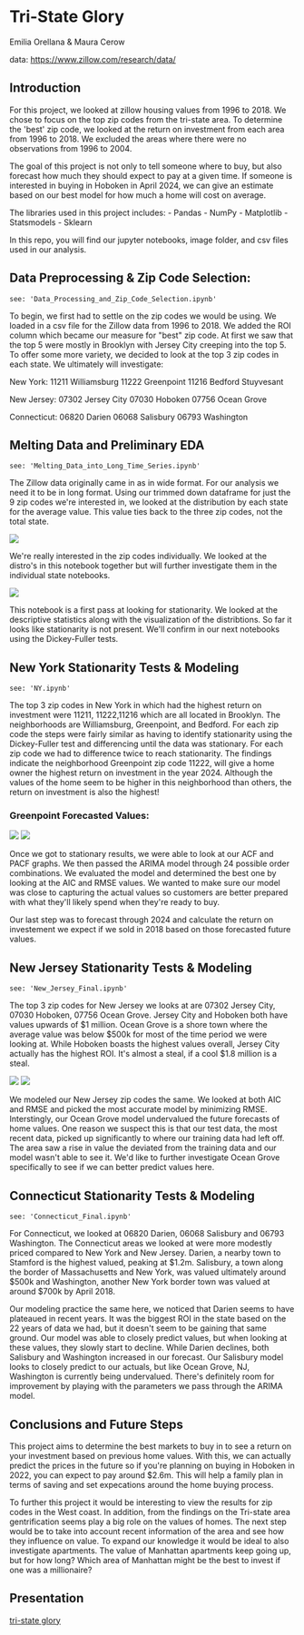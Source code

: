 # Tri-State Glory
Emilia Orellana & Maura Cerow

data: https://www.zillow.com/research/data/

## Introduction
For this project, we looked at zillow housing values from 1996 to 2018. We chose to focus on the top zip codes from the tri-state area. To determine the 'best' zip code, we looked at the return on investment from each area from 1996 to 2018. We excluded the areas where there were no observations from 1996 to 2004.

The goal of this project is not only to tell someone where to buy, but also forecast how much they should expect to pay at a given time. If someone is interested in buying in Hoboken in April 2024, we can give an estimate based on our best model for how much a home will cost on average.

The libraries used in this project includes:
    - Pandas
    - NumPy
    - Matplotlib
    - Statsmodels
    - Sklearn
 
In this repo, you will find our jupyter notebooks, image folder, and csv files used in our analysis.

## Data Preprocessing & Zip Code Selection:

    see: 'Data_Processing_and_Zip_Code_Selection.ipynb'
    
To begin, we first had to settle on the zip codes we would be using. We loaded in a csv file for the Zillow data from 1996 to 2018. We added the ROI column which became our measure for "best" zip code. At first we saw that the top 5 were mostly in Brooklyn with Jersey City creeping into the top 5. To offer some more variety, we decided to look at the top 3 zip codes in each state. We ultimately will investigate:

  New York:
    11211 Williamsburg
    11222 Greenpoint
    11216 Bedford Stuyvesant
    
  New Jersey:
    07302 Jersey City
    07030 Hoboken
    07756 Ocean Grove
    
  Connecticut:
    06820 Darien
    06068 Salisbury
    06793 Washington
    
## Melting Data and Preliminary EDA

    see: 'Melting_Data_into_Long_Time_Series.ipynb'
    
The Zillow data originally came in as in wide format. For our analysis we need it to be in long format. Using our trimmed down dataframe for just the 9 zip codes we're interested in, we looked at the distribution by each state for the average value. This value ties back to the three zip codes, not the total state.

![](images/state_distribution.png)

We're really interested in the zip codes individually. We looked at the distro's in this notebook together but will further investigate them in the individual state notebooks.

![](images/zip_distros.png)

This notebook is a first pass at looking for stationarity. We looked at the descriptive statistics along with the visualization of the distribtions. So far it looks like stationarity is not present. We'll confirm in our next notebooks using the Dickey-Fuller tests.

## New York Stationarity Tests & Modeling

    see: 'NY.ipynb'
    
The top 3 zip codes in New York in which had the highest return on investment were 11211, 11222,11216 which are all located in Brooklyn. The neighborhoods are Williamsburg, Greenpoint, and Bedford. For each zip code the steps were fairly similar as having to identify stationarity using the Dickey-Fuller test and differencing until the data was stationary. For each zip code we had to difference twice to reach stationarity. The findings indicate the neighborhood Greenpoint zip code 11222, will give a home owner the highest return on investment in the year 2024. Although the values of the home seem to be higher in this neighborhood than others, the return on investment is also the highest! 

### Greenpoint Forecasted Values:

![](images/prediction2.png) ![](images/prediciton2.png)

Once we got to stationary results, we were able to look at our ACF and PACF graphs. We then passed the ARIMA model through 24 possible order combinations. We evaluated the model and determined the best one by looking at the AIC and RMSE values. We wanted to make sure our model was close to capturing the actual values so customers are better prepared with what they'll likely spend when they're ready to buy.

Our last step was to forecast through 2024 and calculate the return on investement we expect if we sold in 2018 based on those forecasted future values.

## New Jersey Stationarity Tests & Modeling

    see: 'New_Jersey_Final.ipynb'
    
The top 3 zip codes for New Jersey we looks at are 07302 Jersey City, 07030 Hoboken, 07756 Ocean Grove. Jersey City and Hoboken both have values upwards of $1 million. Ocean Grove is a shore town where the average value was below $500k for most of the time period we were looking at. While Hoboken boasts the highest values overall, Jersey City actually has the highest ROI. It's almost a steal, if a cool $1.8 million is a steal.

![](images/jersey_city_predict.png) ![](images/jersey_city_roi.png)

We modeled our New Jersey zip codes the same. We looked at both AIC and RMSE and picked the most accurate model by minimizing RMSE. Interstingly, our Ocean Grove model undervalued the future forecasts of home values. One reason we suspect this is that our test data, the most recent data, picked up significantly to where our training data had left off. The area saw a rise in value the deviated from the training data and our model wasn't able to see it. We'd like to further investigate Ocean Grove specifically to see if we can better predict values here.

## Connecticut Stationarity Tests & Modeling

    see: 'Connecticut_Final.ipynb'
    
For Connecticut, we looked at 06820 Darien, 06068 Salisbury and 06793 Washington. The Connecticut areas we looked at were more modestly priced compared to New York and New Jersey. Darien, a nearby town to Stamford is the highest valued, peaking at $1.2m. Salisbury, a town along the border of Massachusetts and New York, was valued ultimately around $500k and Washington, another New York border town was valued at around $700k by April 2018. 

Our modeling practice the same here, we noticed that Darien seems to have plateaued in recent years. It was the biggest ROI in the state based on the 22 years of data we had, but it doesn't seem to be gaining that same ground. Our model was able to closely predict values, but when looking at these values, they slowly start to decline. While Darien declines, both Salisbury and Washington increased in our forecast. Our Salisbury model looks to closely predict to our actuals, but like Ocean Grove, NJ, Washington is currently being undervalued. There's definitely room for improvement by playing with the parameters we pass through the ARIMA model.

## Conclusions and Future Steps

This project aims to determine the best markets to buy in to see a return on your investment based on previous home values. With this, we can actually predict the prices in the future so if you're planning on buying in Hoboken in 2022, you can expect to pay around $2.6m. This will help a family plan in terms of saving and set expecations around the home buying process.

To further this project it would be interesting to view the results for zip codes in the West coast. In addition, from the findings on the Tri-state area gentrification seems play a big role on the values of homes. The next step would be to take into account recent information of the area and see how they influence on value. To expand our knowledge it would be ideal to also investigate apartments. The value of Manhattan apartments keep going up, but for how long? Which area of Manhattan might be the best to invest if one was a millionaire? 

## Presentation

[tri-state glory](https://docs.google.com/presentation/d/1RzUf3kiLXO2lBr-BoeM99jxh9UVLWxkVEcy3sngw0F0/edit?ts=5eb45794#slide=id.g776ddd4110_0_10)
